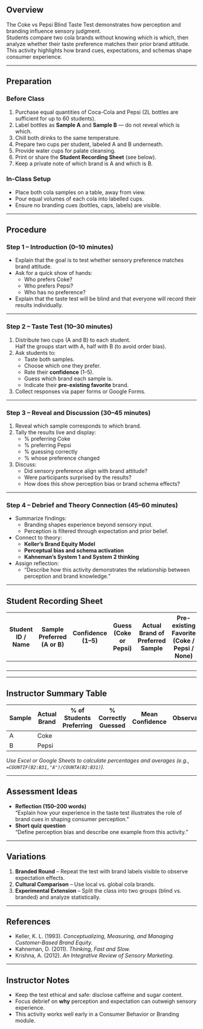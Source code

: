 ## Overview

The Coke vs Pepsi Blind Taste Test demonstrates how perception and branding influence sensory judgment.  
Students compare two cola brands without knowing which is which, then analyze whether their taste preference matches their prior brand attitude.  
This activity highlights how brand cues, expectations, and schemas shape consumer experience.

---

## Preparation

### Before Class
1. Purchase equal quantities of Coca-Cola and Pepsi (2L bottles are sufficient for up to 60 students).
2. Label bottles as **Sample A** and **Sample B** — do not reveal which is which.
3. Chill both drinks to the same temperature.
4. Prepare two cups per student, labeled A and B underneath.
5. Provide water cups for palate cleansing.
6. Print or share the **Student Recording Sheet** (see below).
7. Keep a private note of which brand is A and which is B.

### In-Class Setup
- Place both cola samples on a table, away from view.
- Pour equal volumes of each cola into labelled cups.
- Ensure no branding cues (bottles, caps, labels) are visible.

---

## Procedure

### Step 1 – Introduction (0–10 minutes)
- Explain that the goal is to test whether sensory preference matches brand attitude.  
- Ask for a quick show of hands:
  - Who prefers Coke?
  - Who prefers Pepsi?
  - Who has no preference?
- Explain that the taste test will be blind and that everyone will record their results individually.

---

### Step 2 – Taste Test (10–30 minutes)
1. Distribute two cups (A and B) to each student.  
   Half the groups start with A, half with B (to avoid order bias).
2. Ask students to:
   - Taste both samples.
   - Choose which one they prefer.
   - Rate their **confidence** (1–5).
   - Guess which brand each sample is.
   - Indicate their **pre-existing favorite** brand.
3. Collect responses via paper forms or Google Forms.

---

### Step 3 – Reveal and Discussion (30–45 minutes)
1. Reveal which sample corresponds to which brand.
2. Tally the results live and display:
   - % preferring Coke
   - % preferring Pepsi
   - % guessing correctly
   - % whose preference changed
3. Discuss:
   - Did sensory preference align with brand attitude?
   - Were participants surprised by the results?
   - How does this show perception bias or brand schema effects?

---

### Step 4 – Debrief and Theory Connection (45–60 minutes)
- Summarize findings:
  - Branding shapes experience beyond sensory input.
  - Perception is filtered through expectation and prior belief.
- Connect to theory:
  - **Keller’s Brand Equity Model**
  - **Perceptual bias and schema activation**
  - **Kahneman’s System 1 and System 2 thinking**
- Assign reflection:
  - “Describe how this activity demonstrates the relationship between perception and brand knowledge.”

---

## Student Recording Sheet

| Student ID / Name | Sample Preferred (A or B) | Confidence (1–5) | Guess (Coke or Pepsi) | Actual Brand of Preferred Sample | Pre-existing Favorite (Coke / Pepsi / None) | Comments |
|--------------------|---------------------------|------------------|-----------------------|----------------------------------|---------------------------------------------|-----------|
|                    |                           |                  |                       |                                  |                                             |           |
|                    |                           |                  |                       |                                  |                                             |           |
|                    |                           |                  |                       |                                  |                                             |           |
|                    |                           |                  |                       |                                  |                                             |           |

---

## Instructor Summary Table

| Sample | Actual Brand | % of Students Preferring | % Correctly Guessed | Mean Confidence | Observations |
|---------|---------------|--------------------------|---------------------|-----------------|---------------|
| A | Coke |  |  |  |  |
| B | Pepsi |  |  |  |  |

*Use Excel or Google Sheets to calculate percentages and averages (e.g., `=COUNTIF(B2:B31,"A")/COUNTA(B2:B31)`).*

---

## Assessment Ideas
- **Reflection (150–200 words)**  
  “Explain how your experience in the taste test illustrates the role of brand cues in shaping consumer perception.”
- **Short quiz question**  
  “Define perception bias and describe one example from this activity.”

---

## Variations
1. **Branded Round** – Repeat the test with brand labels visible to observe expectation effects.  
2. **Cultural Comparison** – Use local vs. global cola brands.  
3. **Experimental Extension** – Split the class into two groups (blind vs. branded) and analyze statistically.

---

## References
- Keller, K. L. (1993). *Conceptualizing, Measuring, and Managing Customer-Based Brand Equity.*  
- Kahneman, D. (2011). *Thinking, Fast and Slow.*  
- Krishna, A. (2012). *An Integrative Review of Sensory Marketing.*

---

## Instructor Notes
- Keep the test ethical and safe: disclose caffeine and sugar content.  
- Focus debrief on **why** perception and expectation can outweigh sensory experience.  
- This activity works well early in a Consumer Behavior or Branding module.
